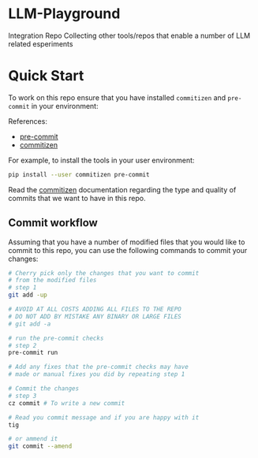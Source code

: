 # LLM-Playground
Integration Repo Collecting other tools/repos that enable a number of LLM related esperiments


# Quick Start

To work on this repo ensure that you have installed `commitizen` and `pre-commit`
in your environment:

References:

* [pre-commit](https://pre-commit.com/)
* [commitizen](https://commitizen-tools.github.io/commitizen/)

For example, to install the tools in your user environment:

```bash
pip install --user commitizen pre-commit
```

Read the [commitizen](https://commitizen-tools.github.io/commitizen/) documentation
regarding the type and quality of commits that we want to have in this repo.

## Commit workflow

Assuming that you have a number of modified files that you would like to commit
to this repo, you can use the following commands to commit your changes:

```bash
# Cherry pick only the changes that you want to commit
# from the modified files
# step 1
git add -up

# AVOID AT ALL COSTS ADDING ALL FILES TO THE REPO
# DO NOT ADD BY MISTAKE ANY BINARY OR LARGE FILES
# git add -a

# run the pre-commit checks
# step 2
pre-commit run

# Add any fixes that the pre-commit checks may have
# made or manual fixes you did by repeating step 1

# Commit the changes
# step 3
cz commit # To write a new commit

# Read you commit message and if you are happy with it
tig

# or ammend it
git commit --amend
```
